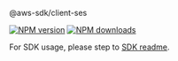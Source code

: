 @aws-sdk/client-ses

[![NPM version](https://img.shields.io/npm/v/@aws-sdk/client-ses/rc.svg)](https://www.npmjs.com/package/@aws-sdk/client-ses)
[![NPM downloads](https://img.shields.io/npm/dm/@aws-sdk/client-ses.svg)](https://www.npmjs.com/package/@aws-sdk/client-ses)

For SDK usage, please step to [SDK readme](https://github.com/aws/aws-sdk-js-v3).
